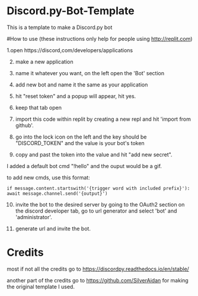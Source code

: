 # Discord.py-Bot-Template
This is a template to make a Discord.py bot

#How to use
(these instructions only help for people using http://replit.com)

1.open https://discord,com/developers/applications

2. make a new application

3. name it whatever you want, on the left open the 'Bot' section

4. add new bot and name it the same as your application

5. hit "reset token" and a popup will appear, hit yes.

6. keep that tab open

7. import this code within replit by creating a new repl and hit 'import from github'.

8. go into the lock icon on the left and the key should be "DISCORD_TOKEN" and the value is your bot's token

9. copy and past the token into the value and hit "add new secret".

I added a default bot cmd "!hello" and the ouput would be a gif.

to add new cmds, use this format: 

``if message.content.startswith('{trigger word with included prefix}'):
      await message.channel.send('{output}')``
    
    
10. invite the bot to the desired server by going to the OAuth2 section on the discord developer tab, go to url generator and select 'bot' and 'administrator'.

12. generate url and invite the bot.

# Credits
most if not all the credits go to https://discordpy.readthedocs.io/en/stable/

another part of the credits go to https://github.com/SilverAidan for making the original template I used.
